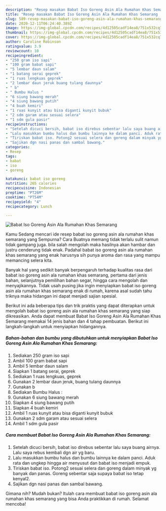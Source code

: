 ```yaml
---
description: "Resep masakan Babat Iso Goreng Asin Ala Rumahan Khas Semarang | Cara Membuat Babat Iso Goreng Asin Ala Rumahan Khas Semarang Yang Mudah Dan Praktis"
title: "Resep masakan Babat Iso Goreng Asin Ala Rumahan Khas Semarang | Cara Membuat Babat Iso Goreng Asin Ala Rumahan Khas Semarang Yang Mudah Dan Praktis"
slug: 589-resep-masakan-babat-iso-goreng-asin-ala-rumahan-khas-semarang-cara-membuat-babat-iso-goreng-asin-ala-rumahan-khas-semarang-yang-mudah-dan-praktis
date: 2020-12-11T06:24:40.389Z
image: https://img-global.cpcdn.com/recipes/4d12505cadf14ea8/751x532cq70/babat-iso-goreng-asin-ala-rumahan-khas-semarang-foto-resep-utama.jpg
thumbnail: https://img-global.cpcdn.com/recipes/4d12505cadf14ea8/751x532cq70/babat-iso-goreng-asin-ala-rumahan-khas-semarang-foto-resep-utama.jpg
cover: https://img-global.cpcdn.com/recipes/4d12505cadf14ea8/751x532cq70/babat-iso-goreng-asin-ala-rumahan-khas-semarang-foto-resep-utama.jpg
author: Caroline Robinson
ratingvalue: 3.9
reviewcount: 10
recipeingredient:
- "250 gram iso sapi"
- "100 gram babat sapi"
- "5 lembar daun salam"
- "1 batang serai geprek"
- "1 ruas lengkuas geprek"
- "2 lembar daun jeruk buang tulang daunnya"
- " b"
- " Bumbu Halus "
- "6 siung bawang merah"
- "4 siung bawang putih"
- "4 buah kemiri"
- "1 ruas kunyit atau bisa diganti kunyit bubuk"
- "2 sdm garam atau sesuai selera"
- "1 sdm gula pasir"
recipeinstructions:
- "Setelah dicuci bersih, babat iso direbus sebentar lalu saya buang airnya. Lalu saya rebus kembali dgn air yg baru."
- "Lalu masukkan bumbu halus dan bumbu lainnya ke dalam panci. Aduk rata dan ungkep hingga air menyusut dan babat iso menjadi empuk."
- "Tiriskan babat iso. Potong2 sesuai selera dan goreng dalam minyak yg banyak dan panas. Goreng sebentar saja supaya babat iso tetap kenyal2."
- "Sajikan dgn nasi panas dan sambal bawang."
categories:
- Resep
tags:
- babat
- iso
- goreng

katakunci: babat iso goreng 
nutrition: 265 calories
recipecuisine: Indonesian
preptime: "PT26M"
cooktime: "PT54M"
recipeyield: "4"
recipecategory: Lunch

---
```



![Babat Iso Goreng Asin Ala Rumahan Khas Semarang](https://img-global.cpcdn.com/recipes/4d12505cadf14ea8/751x532cq70/babat-iso-goreng-asin-ala-rumahan-khas-semarang-foto-resep-utama.jpg)

Kamu Sedang mencari ide resep babat iso goreng asin ala rumahan khas semarang yang Sempurna? Cara Buatnya memang tidak terlalu sulit namun tidak gampang juga. bila salah mengolah maka hasilnya akan hambar dan justru cenderung tidak enak. Padahal babat iso goreng asin ala rumahan khas semarang yang enak harusnya sih punya aroma dan rasa yang mampu memancing selera kita.

Banyak hal yang sedikit banyak berpengaruh terhadap kualitas rasa dari babat iso goreng asin ala rumahan khas semarang, pertama dari jenis bahan, selanjutnya pemilihan bahan segar, hingga cara mengolah dan menyajikannya. Tidak usah pusing jika ingin menyiapkan babat iso goreng asin ala rumahan khas semarang enak di rumah, karena asal sudah tahu triknya maka hidangan ini dapat menjadi sajian spesial.




Berikut ini ada beberapa tips dan trik praktis yang dapat diterapkan untuk mengolah babat iso goreng asin ala rumahan khas semarang yang siap dikreasikan. Anda dapat membuat Babat Iso Goreng Asin Ala Rumahan Khas Semarang memakai 14 jenis bahan dan 4 tahap pembuatan. Berikut ini langkah-langkah untuk menyiapkan hidangannya.

<!--inarticleads1-->

##### Bahan-bahan dan bumbu yang dibutuhkan untuk menyiapkan Babat Iso Goreng Asin Ala Rumahan Khas Semarang:

1. Sediakan 250 gram iso sapi
1. Ambil 100 gram babat sapi
1. Ambil 5 lembar daun salam
1. Siapkan 1 batang serai, geprek
1. Sediakan 1 ruas lengkuas, geprek
1. Gunakan 2 lembar daun jeruk, buang tulang daunnya
1. Gunakan  b
1. Sediakan  Bumbu Halus :
1. Gunakan 6 siung bawang merah
1. Siapkan 4 siung bawang putih
1. Siapkan 4 buah kemiri
1. Ambil 1 ruas kunyit atau bisa diganti kunyit bubuk
1. Gunakan 2 sdm garam atau sesuai selera
1. Ambil 1 sdm gula pasir




<!--inarticleads2-->

##### Cara membuat Babat Iso Goreng Asin Ala Rumahan Khas Semarang:

1. Setelah dicuci bersih, babat iso direbus sebentar lalu saya buang airnya. Lalu saya rebus kembali dgn air yg baru.
1. Lalu masukkan bumbu halus dan bumbu lainnya ke dalam panci. Aduk rata dan ungkep hingga air menyusut dan babat iso menjadi empuk.
1. Tiriskan babat iso. Potong2 sesuai selera dan goreng dalam minyak yg banyak dan panas. Goreng sebentar saja supaya babat iso tetap kenyal2.
1. Sajikan dgn nasi panas dan sambal bawang.




Gimana nih? Mudah bukan? Itulah cara membuat babat iso goreng asin ala rumahan khas semarang yang bisa Anda praktikkan di rumah. Selamat mencoba!
